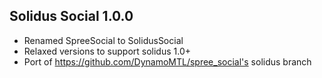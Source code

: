 ## Solidus Social 1.0.0

*   Renamed SpreeSocial to SolidusSocial
*   Relaxed versions to support solidus 1.0+
*   Port of https://github.com/DynamoMTL/spree_social's solidus branch
